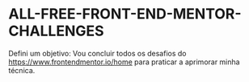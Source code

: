 # ALL-FREE-FRONT-END-MENTOR-CHALLENGES
Defini um objetivo: Vou concluir todos os desafios do https://www.frontendmentor.io/home para praticar a aprimorar minha técnica.
